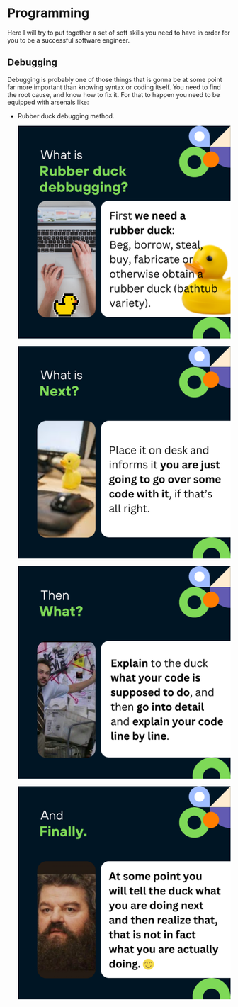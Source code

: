 # Programming

Here I will try to put together a set of soft skills you need to have in order for you to be a successful software engineer.

## Debugging

Debugging is probably one of those things that is gonna be at some point far more important than knowing syntax or coding itself. You need to find the root cause, and know how to fix it. For that to happen you need to be equipped with arsenals like:

- Rubber duck debugging method.

  ![Buy a rubber duck](./assets/1.png)

  ![Put it next to your monitor](./assets/2.png)

  ![Explain the issue to it](./assets/3.png)

  ![Now the eureka moment comes naturally](./assets/4.png)
